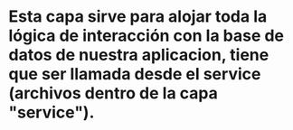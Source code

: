 # Esta capa sirve para alojar toda la lógica de interacción con la base de datos de nuestra aplicacion, tiene que ser llamada desde el service (archivos dentro de la capa "service").